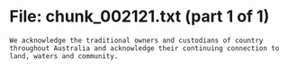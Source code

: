 ﻿# File: chunk_002121.txt (part 1 of 1)
```
We acknowledge the traditional owners and custodians of country throughout Australia and acknowledge their continuing connection to land, waters and community.
```

